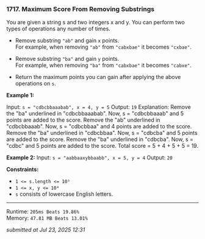 ### 1717. Maximum Score From Removing Substrings

You are given a string s and two integers x and y. You can perform two types of operations any number of times.

- Remove substring `"ab"` and gain `x` points.  
  For example, when removing `"ab"` from `"cabxbae"` it becomes `"cxbae"`.

- Remove substring `"ba"` and gain `y` points.  
  For example, when removing `"ba"` from `"cabxbae"` it becomes `"cabxe"`.

- Return the maximum points you can gain after applying the above operations on `s`.

**Example 1:**

Input: `s = "cdbcbbaaabab", x = 4, y = 5`
Output: `19`
Explanation:
Remove the "ba" underlined in "cdbcbbaaabab". Now, s = "cdbcbbaaab" and 5 points are added to the score.
Remove the "ab" underlined in "cdbcbbaaab". Now, s = "cdbcbbaa" and 4 points are added to the score.
Remove the "ba" underlined in "cdbcbbaa". Now, s = "cdbcba" and 5 points are added to the score.
Remove the "ba" underlined in "cdbcba". Now, s = "cdbc" and 5 points are added to the score.
Total score = 5 + 4 + 5 + 5 = 19.

**Example 2:**
Input: `s = "aabbaaxybbaabb", x = 5, y = 4`
Output: `20`


**Constraints:**
- `1 <= s.length <= 10⁵`
- `1 <= x, y <= 10⁴`
- `s` consists of lowercase English letters.

---
Runtime: `205ms Beats 19.86%`   
Memory: `47.81 MB Beats 13.01%`

*submitted at Jul 23, 2025 12:31*
